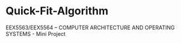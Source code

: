 # Quick-Fit-Algorithm
EEX5563/EEX5564 – COMPUTER ARCHITECTURE AND OPERATING SYSTEMS - Mini Project 
